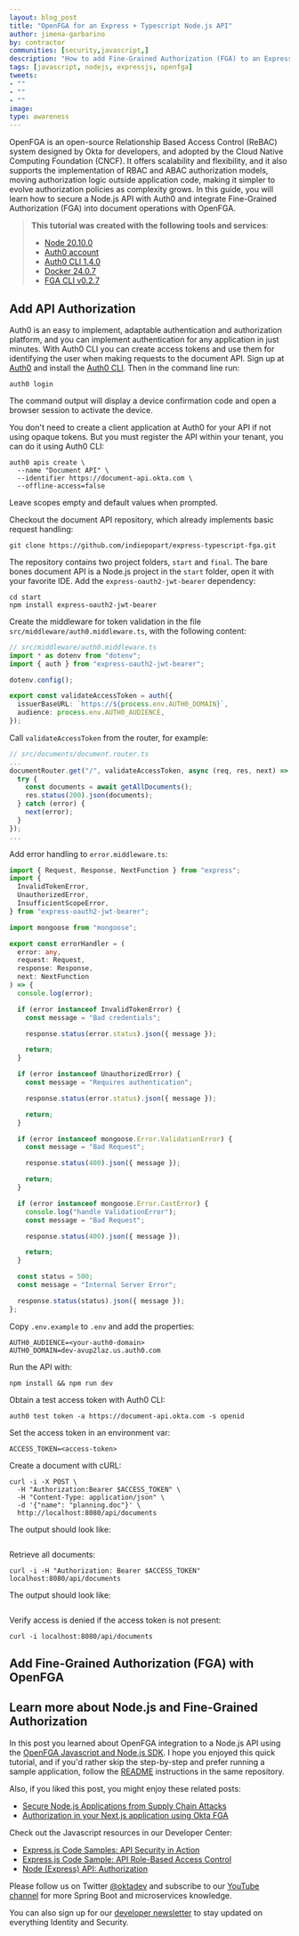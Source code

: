 ```yaml
---
layout: blog_post
title: "OpenFGA for an Express + Typescript Node.js API"
author: jimena-garbarino
by: contractor
communities: [security,javascript,]
description: "How to add Fine-Grained Authorization (FGA) to an Express + Typescript API using the OpenFGA Javascript and Node.js SDK."
tags: [javascript, nodejs, expressjs, openfga]
tweets:
- ""
- ""
- ""
image:
type: awareness
---
```


OpenFGA is an open-source Relationship Based Access Control (ReBAC) system designed by Okta for developers, and adopted by the Cloud Native Computing Foundation (CNCF). It offers scalability and flexibility, and it also supports the implementation of RBAC and ABAC authorization models, moving authorization logic outside application code, making it simpler to evolve authorization policies as complexity grows. In this guide, you will learn how to secure a Node.js API with Auth0 and integrate Fine-Grained Authorization (FGA) into document operations with OpenFGA.

> **This tutorial was created with the following tools and services**:
> - [Node 20.10.0](https://jdk.java.net/java-se-ri/21)
> - [Auth0 account](https://auth0.com/signup)
> - [Auth0 CLI 1.4.0](https://github.com/auth0/auth0-cli#installation)
> - [Docker 24.0.7](https://docs.docker.com/desktop/)
> - [FGA CLI v0.2.7](https://openfga.dev/docs/getting-started/install-sdk)


## Add API Authorization

Auth0 is an easy to implement, adaptable authentication and authorization platform, and you can implement authentication for any application in just minutes. With Auth0 CLI you can create access tokens and use them for identifying the user when making requests to the document API. Sign up at [Auth0](https://auth0.com/signup) and install the [Auth0 CLI](https://github.com/auth0/auth0-cli). Then in the command line run:

```shell
auth0 login
```

The command output will display a device confirmation code and open a browser session to activate the device.

You don't need to create a client application at Auth0 for your API if not using opaque tokens. But you must register the API within your tenant, you can do it using Auth0 CLI:

```shell
auth0 apis create \
  --name "Document API" \
  --identifier https://document-api.okta.com \
  --offline-access=false
```

Leave scopes empty and default values when prompted.

Checkout the document API repository, which already implements basic request handling:

```shell
git clone https://github.com/indiepopart/express-typescript-fga.git
```

The repository contains two project folders, `start` and `final`. The bare bones document API is a Node.js project in the `start` folder, open it with your favorite IDE. Add the `express-oauth2-jwt-bearer` dependency:

```shell
cd start
npm install express-oauth2-jwt-bearer
```

Create the middleware for token validation in the file `src/middleware/auth0.middleware.ts`, with the following content:

```typescript
// src/middleware/auth0.middleware.ts
import * as dotenv from "dotenv";
import { auth } from "express-oauth2-jwt-bearer";

dotenv.config();

export const validateAccessToken = auth({
  issuerBaseURL: `https://${process.env.AUTH0_DOMAIN}`,
  audience: process.env.AUTH0_AUDIENCE,
});
```

Call `validateAccessToken` from the router, for example:

```typescript
// src/documents/document.router.ts
...
documentRouter.get("/", validateAccessToken, async (req, res, next) => {
  try {
    const documents = await getAllDocuments();
    res.status(200).json(documents);
  } catch (error) {
    next(error);
  }
});
...
```

Add error handling to `error.middleware.ts`:

```typescript
import { Request, Response, NextFunction } from "express";
import {
  InvalidTokenError,
  UnauthorizedError,
  InsufficientScopeError,
} from "express-oauth2-jwt-bearer";

import mongoose from "mongoose";

export const errorHandler = (
  error: any,
  request: Request,
  response: Response,
  next: NextFunction
) => {
  console.log(error);

  if (error instanceof InvalidTokenError) {
    const message = "Bad credentials";

    response.status(error.status).json({ message });

    return;
  }

  if (error instanceof UnauthorizedError) {
    const message = "Requires authentication";

    response.status(error.status).json({ message });

    return;
  }

  if (error instanceof mongoose.Error.ValidationError) {
    const message = "Bad Request";

    response.status(400).json({ message });

    return;
  }

  if (error instanceof mongoose.Error.CastError) {
    console.log("handle ValidationError");
    const message = "Bad Request";

    response.status(400).json({ message });

    return;
  }

  const status = 500;
  const message = "Internal Server Error";

  response.status(status).json({ message });
};

```

Copy `.env.example` to `.env` and add the properties:

```shell
AUTH0_AUDIENCE=<your-auth0-domain>
AUTH0_DOMAIN=dev-avup2laz.us.auth0.com
```

Run the API with:

```shell
npm install && npm run dev
```

Obtain a test access token with Auth0 CLI:

```shell
auth0 test token -a https://document-api.okta.com -s openid
```

Set the access token in an environment var:

```shell
ACCESS_TOKEN=<access-token>
```

Create a document with cURL:

```shell
curl -i -X POST \
  -H "Authorization:Bearer $ACCESS_TOKEN" \
  -H "Content-Type: application/json" \
  -d '{"name": "planning.doc"}' \
  http://localhost:8080/api/documents
```

The output should look like:

```json
```

Retrieve all documents:

```shell
curl -i -H "Authorization: Bearer $ACCESS_TOKEN" localhost:8080/api/documents
```

The output should look like:

```json
```

Verify access is denied if the access token is not present:

```shell
curl -i localhost:8080/api/documents
```

## Add Fine-Grained Authorization (FGA) with OpenFGA




## Learn more about Node.js and Fine-Grained Authorization

In this post you learned about OpenFGA integration to a Node.js API using the [OpenFGA Javascript and Node.js SDK](https://github.com/openfga/js-sdk). I hope you enjoyed this quick tutorial, and if you'd rather skip the step-by-step and prefer running a sample application, follow the [README](https://github.com/oktadev/express-javascript-fga) instructions in the same repository.

Also, if you liked this post, you might enjoy these related posts:

- [Secure Node.js Applications from Supply Chain Attacks](https://auth0.com/blog/secure-nodejs-applications-from-supply-chain-attacks/)
- [Authorization in your Next.js application using Okta FGA](https://auth0.com/blog/fine-grained-access-control-with-okta-fga-nextjs/)

Check out the Javascript resources in our Developer Center:

- [Express.js Code Samples: API Security in Action](https://developer.auth0.com/resources/code-samples/api/express)
- [Express.js Code Sample: API Role-Based Access Control](https://developer.auth0.com/resources/code-samples/api/express/basic-role-based-access-control)
- [Node (Express) API: Authorization](https://auth0.com/docs/quickstart/backend/nodejs)

Please follow us on Twitter [@oktadev](https://twitter.com/oktadev) and subscribe to our [YouTube channel](https://www.youtube.com/oktadev) for more Spring Boot and microservices knowledge.

You can also sign up for our [developer newsletter](https://a0.to/nl-signup/java) to stay updated on everything Identity and Security.
